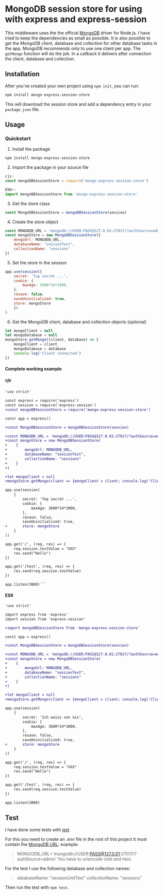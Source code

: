 # MongoDB session store for using with express and express-session

This middleware uses the the official [MongoDB](https://www.mongodb.com/) driver for Node.js.
I have tried to keep the dependencies as small as possible.
It is also possible to get the MongoDB client, database and collection
for other database tasks in the app.
MongoDB recommends only to use one client per app.
The `getMongo` function will do the job. In a callback it delivers after connection the client, database and collection.

## Installation

After you've created your own project using `npm init`, you can run:

```bash
npm install mongo-express-session-store
```
This will download the session store and add a dependency entry in your `package.json` file.

## Usage ##

### Quickstart ###

1. Install the package
```bash
npm install mongo-express-session-store
```

2. Import the package in your source file
```js
cjs:
const mongoDBSessionStore = require('mongo-express-session-store')

ES6+:
import mongoDBSessionStore from 'mongo-express-session-store'
```

3. Get the store class
```js
const MongoDBSessionStore = mongoDBSessionStore(session)
```

4. Create the store object
```js
const MONGODB_URL = 'mongodb://USER:PASS@127.0.01:27017/?authSource=admin'
const mongoStore = new MongoDBSessionStore({
    mongoUrl: MONGODB_URL,
    databaseName: "sessionTest",
    collectionName: "sessions"
})
```

5. Set the store in the session
```js
app.use(session({
    secret: 'Top secret ...',
    cookie: {
        maxAge: 3600*24*1000,
    },
    resave: false,
    saveUninitialized: true,
    store: mongoStore
    })
)
```

6. Get the MongoDB client, database and collection objects (optional)
```js
let mongoClient = null
let mongoDatabase = null
mongoStore.getMongo((client, database) => {
    mongoClient = client
    mongoDatabase = database
    console.log('Client connected')
})
```

#### Complete working example ####
##### cjs #####
```diff
'use strict'

const express = require('express')
const session = require('express-session')
+const mongoDBSessionStore = require('mongo-express-session-store')

const app = express()

+const MongoDBSessionStore = mongoDBSessionStore(session)

+const MONGODB_URL = 'mongodb://USER:PASS@127.0.01:27017/?authSource=admin'
+const mongoStore = new MongoDBSessionStore(
+    {
+        mongoUrl: MONGODB_URL,
+        databaseName: "sessionTest",
+        collectionName: "sessions"
+    }
+)

+let mongoClient = null
+mongoStore.getMongo(client => {mongoClient = client; console.log('Client connected')})

app.use(session(
    {
        secret: 'Top secret ...',
        cookie: {
            maxAge: 3600*24*1000,
        },
        resave: false,
        saveUninitialized: true,
+       store: mongoStore
    }
))

app.get('/', (req, res) => {
    req.session.testValue = "XXX"
    res.send("Hello")
})

app.get('/test', (req, res) => {
    res.send(req.session.testValue)
})

app.listen(3000)```
```
#### ES6 ####
```diff
'use strict'

import express from 'express'
import session from 'express-session'

+import mongoDBSessionStore from 'mongo-express-session-store'

const app = express()

+const MongoDBSessionStore = mongoDBSessionStore(session)

+const MONGODB_URL = 'mongodb://USER:PASS@127.0.01:27017/?authSource=admin'
+const mongoStore = new MongoDBSessionStore(
+    {
+        mongoUrl: MONGODB_URL,
+        databaseName: "sessionTest",
+        collectionName: "sessions"
+    }
+)

+let mongoClient = null
+mongoStore.getMongo(client => {mongoClient = client; console.log('Client connected')})

app.use(session(
    {
        secret: 'Ich weiss von nix',
        cookie: {
            maxAge: 3600*24*1000,
        },
        resave: false,
        saveUninitialized: true,
+       store: mongoStore
    }
))

app.get('/', (req, res) => {
    req.session.testValue = "XXX"
    res.send("Hello")
})

app.get('/test', (req, res) => {
    res.send(req.session.testValue)
})

app.listen(3000)
```
## Test ##
I have done some tests with [jest](https://www.npmjs.com/package/jest)

For this you need to create an .env file in the root of this project
it must contain the [MongoDB URL](https://www.mongodb.com/docs/manual/reference/connection-string/):
example:
> MONGODB_URL='mongodb://USER:PASS@127.0.01:27017/?authSource=admin'
You have to urlencode `USER` and `PASS`

For the test I use the following database and collection names:
>databaseName: "sessionUnitTest"
collectionName: "sessions"

Then run the test with `npm test`.





